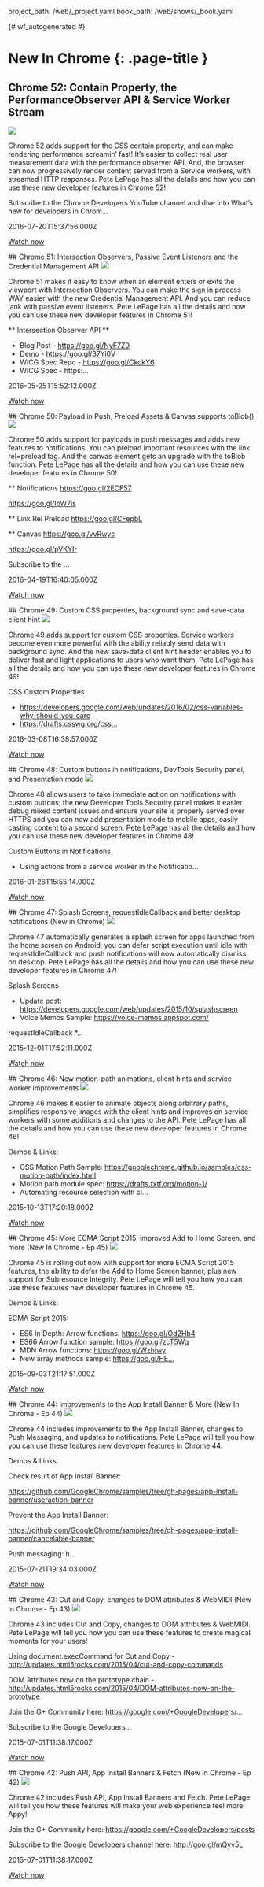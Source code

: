 project_path: /web/_project.yaml
book_path: /web/shows/_book.yaml

{# wf_autogenerated #}


# New In Chrome {: .page-title }

## Chrome 52: Contain Property, the PerformanceObserver API &amp; Service Worker Stream

<a href="/web/shows/new-in-chrome/chrome-52-contain-property-the-performanceobserver-api-and-service-worker-stream">
  <img class="attempt-right" src="https://i.ytimg.com/vi/Pii-LaWOyuo/mqdefault.jpg">
</a>

Chrome 52 adds support for the CSS contain property, and can make rendering performance screamin’ fast! It’s easier to collect real user measurement data with the performance observer API. And, the browser can now progressively render content served from a Service workers, with streamed HTTP responses.  Pete LePage has all the details and how you can use these new developer features in Chrome 52!

Subscribe to the Chrome Developers YouTube channel and dive into What’s new for developers in Chrom…

2016-07-20T15:37:56.000Z

[Watch now](/web/shows/new-in-chrome/chrome-52-contain-property-the-performanceobserver-api-and-service-worker-stream) 

<div style="clear:both;"></div>
## Chrome 51: Intersection Observers, Passive Event Listeners and the Credential Management API

<a href="/web/shows/new-in-chrome/chrome-51-intersection-observers-passive-event-listeners-and-the-credential-management-api">
  <img class="attempt-right" src="https://i.ytimg.com/vi/LXbtIeHIQJA/mqdefault.jpg">
</a>

Chrome 51 makes it easy to know when an element enters or exits the viewport with Intersection Observers. You can make the sign in process WAY easier with the new Credential Management API. And you can reduce jank with passive event listeners. Pete LePage has all the details and how you can use these new developer features in Chrome 51!

** Intersection Observer API **
* Blog Post - https://goo.gl/NyF7Z0
* Demo - https://goo.gl/37Yi0V
* WICG Spec Repo - https://goo.gl/CkokY6
* WICG Spec - https:…

2016-05-25T15:52:12.000Z

[Watch now](/web/shows/new-in-chrome/chrome-51-intersection-observers-passive-event-listeners-and-the-credential-management-api) 

<div style="clear:both;"></div>
## Chrome 50: Payload in Push, Preload Assets &amp; Canvas supports toBlob()

<a href="/web/shows/new-in-chrome/chrome-50-payload-in-push-preload-assets-and-canvas-supports-toblob">
  <img class="attempt-right" src="https://i.ytimg.com/vi/jeBP-BFhkbM/mqdefault.jpg">
</a>

Chrome 50 adds support for payloads in push messages and adds new features to notifications. You can preload important resources with the link rel&#x3D;preload tag. And the canvas element gets an upgrade with the toBlob function. Pete LePage has all the details and how you can use these new developer features in Chrome 50!

** Notifications
https://goo.gl/2ECF57

https://goo.gl/IbW7is

** Link Rel Preload
https://goo.gl/CFepbL

** Canvas
https://goo.gl/vvRwyc

https://goo.gl/pVKYIr

Subscribe to the …

2016-04-19T16:40:05.000Z

[Watch now](/web/shows/new-in-chrome/chrome-50-payload-in-push-preload-assets-and-canvas-supports-toblob) 

<div style="clear:both;"></div>
## Chrome 49: Custom CSS properties, background sync and save-data client hint

<a href="/web/shows/new-in-chrome/chrome-49-custom-css-properties-background-sync-and-save-data-client-hint">
  <img class="attempt-right" src="https://i.ytimg.com/vi/GNP-_ncY3ZA/mqdefault.jpg">
</a>

Chrome 49 adds support for custom CSS properties. Service workers become even more powerful with the ability reliably send data with background sync. And the new save-data client hint header enables you to deliver fast and light applications to users who want them. Pete LePage has all the details and how you can use these new developer features in Chrome 49!

CSS Custom Properties
* https://developers.google.com/web/updates/2016/02/css-variables-why-should-you-care
* https://drafts.csswg.org/css…

2016-03-08T16:38:57.000Z

[Watch now](/web/shows/new-in-chrome/chrome-49-custom-css-properties-background-sync-and-save-data-client-hint) 

<div style="clear:both;"></div>
## Chrome 48: Custom buttons in notifications, DevTools Security panel, and Presentation mode

<a href="/web/shows/new-in-chrome/chrome-48-custom-buttons-in-notifications-devtools-security-panel-and-presentation-mode">
  <img class="attempt-right" src="https://i.ytimg.com/vi/TebeVxw95RI/mqdefault.jpg">
</a>

Chrome 48 allows users to take immediate action on notifications with custom buttons; the new Developer Tools Security panel makes it easier debug mixed content issues and ensure your site is properly served over HTTPS and you can now add presentation mode to mobile apps, easily casting content to a second screen. Pete LePage has all the details and how you can use these new developer features in Chrome 48!

Custom Buttons in Notifications
* Using actions from a service worker in the Notificatio…

2016-01-26T15:55:14.000Z

[Watch now](/web/shows/new-in-chrome/chrome-48-custom-buttons-in-notifications-devtools-security-panel-and-presentation-mode) 

<div style="clear:both;"></div>
## Chrome 47: Splash Screens, requestIdleCallback and better desktop notifications (New in Chrome)

<a href="/web/shows/new-in-chrome/chrome-47-splash-screens-requestidlecallback-and-better-desktop-notifications-new-in-chrome">
  <img class="attempt-right" src="https://i.ytimg.com/vi/0O0QwqSf6nA/mqdefault.jpg">
</a>

Chrome 47 automatically generates a splash screen for apps launched from the home screen on Android; you can defer script execution until idle with requestIdleCallback and push notifications will now automatically dismiss on desktop. Pete LePage has all the details and how you can use these new developer features in Chrome 47!

Splash Screens
* Update post: https://developers.google.com/web/updates/2015/10/splashscreen
* Voice Memos Sample: https://voice-memos.appspot.com/

requestIdleCallback
*…

2015-12-01T17:52:11.000Z

[Watch now](/web/shows/new-in-chrome/chrome-47-splash-screens-requestidlecallback-and-better-desktop-notifications-new-in-chrome) 

<div style="clear:both;"></div>
## Chrome 46: New motion-path animations, client hints and service worker improvements

<a href="/web/shows/new-in-chrome/chrome-46-new-motion-path-animations-client-hints-and-service-worker-improvements">
  <img class="attempt-right" src="https://i.ytimg.com/vi/X1F8GEiZf9o/mqdefault.jpg">
</a>

Chrome 46 makes it easier to animate objects along arbitrary paths, simplifies responsive images with the client hints and improves on service workers with some additions and changes to the API. Pete LePage has all the details and how you can use these new developer features in Chrome 46!

Demos &amp; Links:

* CSS Motion Path Sample: https://googlechrome.github.io/samples/css-motion-path/index.html 
* Motion path module spec: https://drafts.fxtf.org/motion-1/
* Automating resource selection with cl…

2015-10-13T17:20:18.000Z

[Watch now](/web/shows/new-in-chrome/chrome-46-new-motion-path-animations-client-hints-and-service-worker-improvements) 

<div style="clear:both;"></div>
## Chrome 45: More ECMA Script 2015, improved Add to Home Screen, and more (New In Chrome - Ep 45)

<a href="/web/shows/new-in-chrome/chrome-45-more-ecma-script-2015-improved-add-to-home-screen-and-more-new-in-chrome-ep-45">
  <img class="attempt-right" src="https://i.ytimg.com/vi/QoW5-SsZ_ME/mqdefault.jpg">
</a>

Chrome 45 is rolling out now with support for more ECMA Script 2015 features, the ability to defer the Add to Home Screen banner, plus new support for Subresource Integrity. Pete LePage will tell you how you can use these features new developer features in Chrome 45.

Demos &amp; Links:

ECMA Script 2015:
* ES6 In Depth: Arrow functions: https://goo.gl/Od2Hb4
* ES66 Arrow function sample: https://goo.gl/zcT5Wq
* MDN Arrow functions: https://goo.gl/Wzhjwy
* New array methods sample: https://goo.gl/HE…

2015-09-03T21:17:51.000Z

[Watch now](/web/shows/new-in-chrome/chrome-45-more-ecma-script-2015-improved-add-to-home-screen-and-more-new-in-chrome-ep-45) 

<div style="clear:both;"></div>
## Chrome 44: Improvements to the App Install Banner &amp; More (New In Chrome - Ep 44)

<a href="/web/shows/new-in-chrome/chrome-44-improvements-to-the-app-install-banner-and-more-new-in-chrome-ep-44">
  <img class="attempt-right" src="https://i.ytimg.com/vi/ghgx3j3ydwU/mqdefault.jpg">
</a>

Chrome 44 includes improvements to the App Install Banner, changes to Push Messaging, and updates to notifications. Pete LePage will tell you how you can use these features new developer features in Chrome 44.

Demos &amp; Links:

Check result of App Install Banner: 

https://github.com/GoogleChrome/samples/tree/gh-pages/app-install-banner/useraction-banner

Prevent the App Install Banner: 

https://github.com/GoogleChrome/samples/tree/gh-pages/app-install-banner/cancelable-banner

Push messaging: h…

2015-07-21T19:34:03.000Z

[Watch now](/web/shows/new-in-chrome/chrome-44-improvements-to-the-app-install-banner-and-more-new-in-chrome-ep-44) 

<div style="clear:both;"></div>
## Chrome 43: Cut and Copy, changes to DOM attributes &amp; WebMIDI (New In Chrome - Ep 43)

<a href="/web/shows/new-in-chrome/chrome-43-cut-and-copy-changes-to-dom-attributes-and-webmidi-new-in-chrome-ep-43">
  <img class="attempt-right" src="https://i.ytimg.com/vi/sRtB6fVLf2w/mqdefault.jpg">
</a>

Chrome 43 includes Cut and Copy, changes to DOM attributes &amp; WebMIDI. Pete LePage will tell you how you can use these features to create magical moments for your users!

Using document.execCommand for Cut and Copy - http://updates.html5rocks.com/2015/04/cut-and-copy-commands

DOM Attributes now on the prototype chain - http://updates.html5rocks.com/2015/04/DOM-attributes-now-on-the-prototype

Join the G+ Community here: https://google.com/+GoogleDevelopers/...

Subscribe to the Google Developers…

2015-07-01T11:38:17.000Z

[Watch now](/web/shows/new-in-chrome/chrome-43-cut-and-copy-changes-to-dom-attributes-and-webmidi-new-in-chrome-ep-43) 

<div style="clear:both;"></div>
## Chrome 42: Push API, App Install Banners &amp; Fetch (New In Chrome - Ep 42)

<a href="/web/shows/new-in-chrome/chrome-42-push-api-app-install-banners-and-fetch-new-in-chrome-ep-42">
  <img class="attempt-right" src="https://i.ytimg.com/vi/vl4-WMImj6I/mqdefault.jpg">
</a>

Chrome 42 includes Push API, App Install Banners and Fetch. Pete LePage will tell you how these features will make your web experience feel more Appy!

Join the G+ Community here: https://google.com/+GoogleDevelopers/posts

Subscribe to the Google Developers channel here: http://goo.gl/mQyv5L

2015-07-01T11:38:17.000Z

[Watch now](/web/shows/new-in-chrome/chrome-42-push-api-app-install-banners-and-fetch-new-in-chrome-ep-42) 

<div style="clear:both;"></div>
